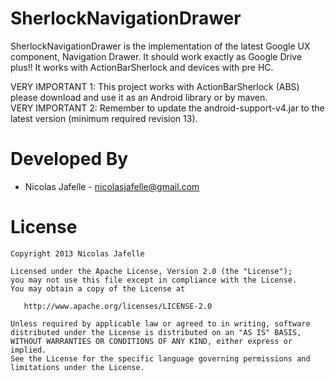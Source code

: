 SherlockNavigationDrawer
========================

SherlockNavigationDrawer is the implementation of the latest Google UX component, Navigation Drawer. It should work exactly as Google Drive plus!! It works with ActionBarSherlock and devices with pre HC.

VERY IMPORTANT 1: This project works with ActionBarSherlock (ABS) please download and use it as an Android library or by maven.<br>
VERY IMPORTANT 2: Remember to update the android-support-v4.jar to the latest version (minimum required revision 13).

Developed By
============

* Nicolas Jafelle - <nicolasjafelle@gmail.com>


License
=======

    Copyright 2013 Nicolas Jafelle

    Licensed under the Apache License, Version 2.0 (the "License");
    you may not use this file except in compliance with the License.
    You may obtain a copy of the License at

       http://www.apache.org/licenses/LICENSE-2.0

    Unless required by applicable law or agreed to in writing, software
    distributed under the License is distributed on an "AS IS" BASIS,
    WITHOUT WARRANTIES OR CONDITIONS OF ANY KIND, either express or implied.
    See the License for the specific language governing permissions and
    limitations under the License.